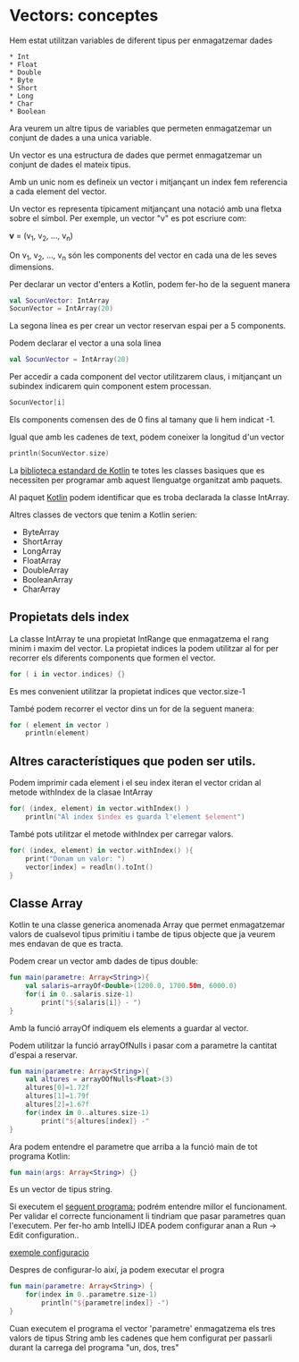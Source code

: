 # Vectors: conceptes

Hem estat utilitzan variables de diferent tipus per enmagatzemar dades

	* Int
	* Float
	* Double
	* Byte
	* Short
	* Long
	* Char
	* Boolean

Ara veurem un altre tipus de variables que permeten enmagatzemar un conjunt de dades a una unica variable.

Un vector es una estructura de dades que permet enmagatzemar un conjunt de dades el mateix tipus.

Amb un unic nom es defineix un vector i mitjançant un index fem referencia a cada element del vector.

Un vector es representa típicament mitjançant una notació amb una fletxa sobre el símbol. Per exemple, un vector "v" es pot escriure com:

**v** = (v<sub>1</sub>, v<sub>2</sub>, ..., v<sub>n</sub>)

On v<sub>1</sub>, v<sub>2</sub>, ..., v<sub>n</sub> són les components del vector en cada una de les seves dimensions.

Per declarar un vector d'enters a Kotlin, podem fer-ho  de la seguent manera

```kotlin
val SocunVector: IntArray
SocunVector = IntArray(20)
```
La segona línea es per crear un vector reservan espai per a 5 components.

Podem declarar el vector a una sola linea

```kotlin
val SocunVector = IntArray(20)
```

Per accedir a cada component del vector utilitzarem claus, i mitjançant un subindex indicarem quin component estem processan.

```kotlin
SocunVector[i]
```
Els components comensen des de 0 fins al tamany que li hem indicat -1.

Igual que amb les cadenes de text, podem coneixer la longitud d'un vector

```kotlin
println(SocunVector.size)
```

La [biblioteca estandard de Kotlin](https://kotlinlang.org/api/latest/jvm/stdlib/) te totes les classes basiques que es necessiten per programar amb aquest llenguatge organitzat amb paquets.

Al paquet [Kotlin](https://kotlinlang.org/api/latest/jvm/stdlib/kotlin/) podem identificar que es troba declarada la classe IntArray.

Altres classes de vectors que tenim a Kotlin serien:

- ByteArray
- ShortArray
- LongArray
- FloatArray
- DoubleArray
- BooleanArray
- CharArray

## Propietats dels index
La classe IntArray te una propietat IntRange que enmagatzema el rang minim i maxim del vector. La propietat indices la podem utilitzar al for per recorrer els diferents components que formen el vector.

```kotlin
for ( i in vector.indices) {}
```
Es mes convenient utilitzar la propietat indices que vector.size-1

També podem recorrer el vector dins un for de la seguent manera:

```kotlin
for ( element in vector )
	println(element)
```

## Altres característiques que poden ser utils.

Podem imprimir cada element i el seu index iteran el vector cridan al metode  withIndex de la clasae IntArray

```kotlin
for( (index, element) in vector.withIndex() )
	println("Al index $index es guarda l'element $element")
```

També pots utilitzar el metode withIndex per carregar valors.

```kotlin
for( (index, element) in vector.withIndex() ){
	print("Donam un valor: ")
	vector[index] = readln().toInt()
}
```

## Classe Array

Kotlin te una classe generica anomenada Array que permet enmagatzemar valors de cualsevol tipus primitiu i tambe de tipus objecte que ja veurem mes endavan de que es tracta.

Podem  crear un vector amb dades de tipus double:

```kotlin
fun main(parametre: Array<String>){
	val salaris=arrayOf<Double>(1200.0, 1700.50m, 6000.0)
	for(i in 0..salaris.size-1)
		print("${salaris[i]} - ")
}
```

Amb la funció arrayOf indiquem els elements a guardar al vector.

Podem utilitzar la funció arrayOfNulls i pasar com a parametre la cantitat d'espai a reservar.

```kotlin
fun main(parametre: Array<String>){
	val altures = arrayOOfNulls<Float>(3)
	altures[0]=1.72f
	altures[1]=1.79f
	altures[2]=1.67f
	for(index in 0..altures.size-1)
		print("${altures[index]} -"
}
```

Ara podem entendre el parametre que arriba a la funció main de tot programa Kotlin:

```kotlin
fun main(args: Array<String>) {}
```
Es un vector de tipus string. 

Si executem el [seguent programa:](https://github.com/marcmoiagese/curskotlin/blob/master/20-Vectors_conceptes/Exemple6/src/main/kotlin/Main.kt) podrém entendre millor el funcionament. Per validar el correcte funcionament li tindriam que pasar parametres quan l'executem. Per  fer-ho amb IntelliJ IDEA podem configurar anan a Run -> Edit configuration..

[exemple configuracio](https://github.com/marcmoiagese/curskotlin/blob/master/20-Vectors_conceptes/img/1.png)

Despres de configurar-lo així, ja podem executar el progra 

```kotlin
fun main(parametre: Array<String>) {
    for(index in 0..parametre.size-1)
        println("${parametre[index]} -")
}
```

Cuan executem el programa el vector 'parametre' enmagatzema els tres valors de tipus String amb les cadenes que hem configurat per passarli durant la carrega del programa "un, dos, tres"

